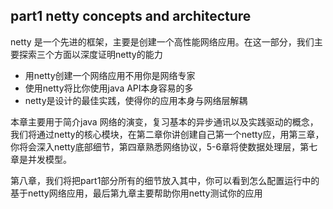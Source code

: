 ## part1 netty concepts and architecture

netty 是一个先进的框架，主要是创建一个高性能网络应用。在这一部分，我们主要探索三个方面以深度证明netty的能力
* 用netty创建一个网络应用不用你是网络专家
* 使用netty将比你使用java API本身容易的多
* netty是设计的最佳实践，使得你的应用本身与网络层解耦

本章主要用于简介java 网络的演变，复习基本的异步通讯以及实践驱动的概念，我们将通过netty的核心模块，在第二章你讲创建自己第一个netty应，用第三章，你将会深入netty底部细节，第四章熟悉网络协议，5-6章将使数据处理层，第七章是并发模型。

第八章，我们将把part1部分所有的细节放入其中，你可以看到怎么配置运行中的基于netty网络应用，最后第九章主要帮助你用netty测试你的应用
